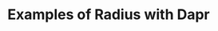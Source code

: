 ---
type: docs
title: "Examples of Radius with Dapr"
linkTitle: "Dapr"
description: "Example applications that showcase Radius' integration with Dapr"
weight: 300
---